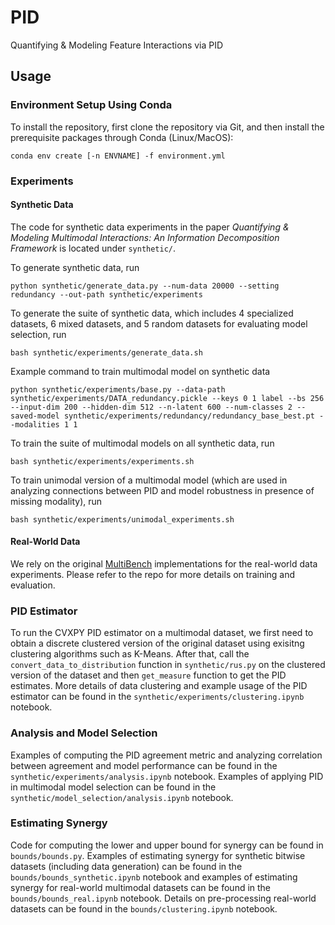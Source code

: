 # PID
Quantifying &amp; Modeling Feature Interactions via PID

## Usage
### Environment Setup Using Conda
To install the repository, first clone the repository via Git, and then install the prerequisite packages through Conda (Linux/MacOS):
```
conda env create [-n ENVNAME] -f environment.yml
```
### Experiments
#### Synthetic Data
The code for synthetic data experiments in the paper *Quantifying & Modeling Multimodal Interactions: An Information Decomposition Framework* is located under `synthetic/`.

To generate synthetic data, run
```
python synthetic/generate_data.py --num-data 20000 --setting redundancy --out-path synthetic/experiments
```

To generate the suite of synthetic data, which includes 4 specialized datasets, 6 mixed datasets, and 5 random datasets for evaluating model selection, run
```
bash synthetic/experiments/generate_data.sh
```

Example command to train multimodal model on synthetic data
```
python synthetic/experiments/base.py --data-path synthetic/experiments/DATA_redundancy.pickle --keys 0 1 label --bs 256 --input-dim 200 --hidden-dim 512 --n-latent 600 --num-classes 2 --saved-model synthetic/experiments/redundancy/redundancy_base_best.pt --modalities 1 1
```

To train the suite of multimodal models on all synthetic data, run
```
bash synthetic/experiments/experiments.sh
```

To train unimodal version of a multimodal model (which are used in analyzing connections between PID and model robustness in presence of missing modality), run
```
bash synthetic/experiments/unimodal_experiments.sh
```

#### Real-World Data
We rely on the original [MultiBench](https://github.com/pliang279/MultiBench) implementations for the real-world data experiments. Please refer to the repo for more details on training and evaluation.

### PID Estimator
To run the CVXPY PID estimator on a multimodal dataset, we first need to obtain a discrete clustered version of the original dataset using exisitng clustering algorithms such as K-Means. After that, call the `convert_data_to_distribution` function in `synthetic/rus.py` on the clustered version of the dataset and then `get_measure` function to get the PID estimates. More details of data clustering and example usage of the PID estimator can be found in the `synthetic/experiments/clustering.ipynb` notebook.

### Analysis and Model Selection
Examples of computing the PID agreement metric and analyzing correlation between agreement and model performance can be found in the `synthetic/experiments/analysis.ipynb` notebook. Examples of applying PID in multimodal model selection can be found in the `synthetic/model_selection/analysis.ipynb` notebook.

### Estimating Synergy
Code for computing the lower and upper bound for synergy can be found in `bounds/bounds.py`. Examples of estimating synergy for synthetic bitwise datasets (including data generation) can be found in the `bounds/bounds_synthetic.ipynb` notebook and examples of estimating synergy for real-world multimodal datasets can be found in the `bounds/bounds_real.ipynb` notebook. Details on pre-processing real-world datasets can be found in the `bounds/clustering.ipynb` notebook.
